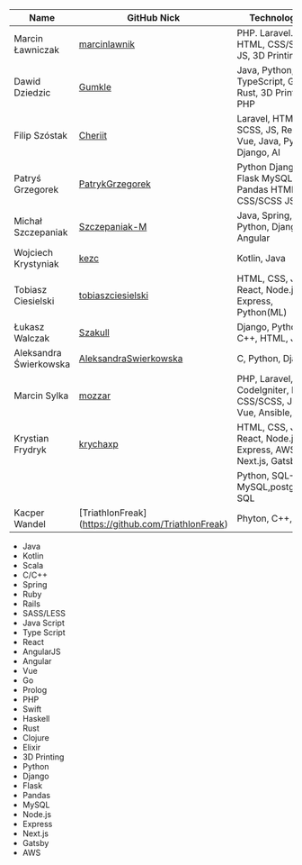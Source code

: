 |           Name            |              GitHub Nick                                 |             Technologies                                        |
|---------------------------|----------------------------------------------------------|-----------------------------------------------------------------|
|    Marcin Ławniczak       | [marcinlawnik](https://github.com/marcinlawnik)          | PHP. Laravel. HTML, CSS/SCSS, JS, 3D Printing,                  |
|      Dawid Dziedzic       | [Gumkle](https://github.com/Gumkle)                      | Java, Python, TypeScript, Go, Rust, 3D Printing, PHP            |
|       Filip Szóstak       | [Cheriit](https://github.com/cheriit)                    | Laravel, HTML, SCSS, JS, React, Vue, Java, Python, Django, AI   |
|      Patryś Grzegorek     | [PatrykGrzegorek](https://github.com/PatrykGrzegorek)    | Python Django Flask MySQL Pandas HTML CSS/SCSS JS C++           |
|     Michał Szczepaniak    | [Szczepaniak-M](https://github.com/Szczepaniak-M)        | Java, Spring, Python, Django, TS, Angular                       |
|    Wojciech Krystyniak    | [kezc](https://github.com/kezc)                          | Kotlin, Java                                                    |
|     Tobiasz Ciesielski    | [tobiaszciesielski](https://github.com/tobiaszciesielski)| HTML, CSS, JS, React, Node.js, Express, Python(ML)              |
|       Łukasz Walczak      | [Szakull](https://github.com/Szakull)                    | Django, Python, C++, HTML, JS                                   |
|  Aleksandra Świerkowska   | [AleksandraSwierkowska](https://github.com/AleksandraSwierkowska)| C, Python, Django              |
|    Marcin Sylka           | [mozzar](https://github.com/mozzar)                      | PHP, Laravel, CodeIgniter, HTML, CSS/SCSS, JS, Vue, Ansible,    |
|	   Krystian Frydryk      	| [krychaxp](https://github.com/krychaxp)				              | HTML, CSS, JS, React, Node.js, Express, AWS, Next.js, Gatsby    |
|							                    |														                                            | Python, SQL-MySQL,postgres,T-SQL        					                   |
|      Kacper Wandel        | [TriathlonFreak] (https://github.com/TriathlonFreak)     | Phyton, C++, HTML                                               |

 - Java
 - Kotlin
 - Scala
 - C/C++
 - Spring
 - Ruby
 - Rails
 - SASS/LESS
 - Java Script
 - Type Script
 - React
 - AngularJS
 - Angular
 - Vue
 - Go
 - Prolog
 - PHP
 - Swift
 - Haskell
 - Rust
 - Clojure
 - Elixir
 - 3D Printing
 - Python
 - Django
 - Flask
 - Pandas
 - MySQL
 - Node.js
 - Express
 - Next.js
 - Gatsby
 - AWS

